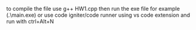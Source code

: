 to compile the file use g++ HW1.cpp
then run the exe file  for example (.\main.exe)
or use code igniter/code runner using vs code extension and run with ctrl+Alt+N